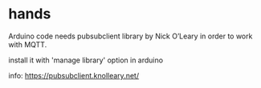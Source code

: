 # hands

Arduino code needs pubsubclient library by Nick O’Leary in order to work with MQTT.

install it with 'manage library' option in arduino

info:
https://pubsubclient.knolleary.net/
